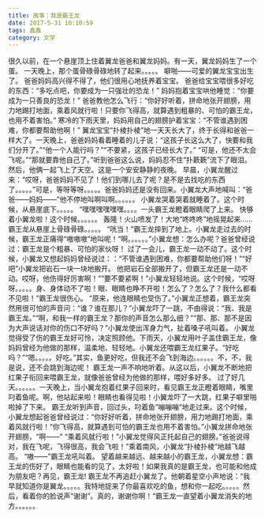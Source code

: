```yaml
---
title: 故事：我是霸王龙
date: 2017-5-31 10:10:59
tags: 鑫鑫
category: 文学
---
```


很久以前，在一个悬崖顶上住着翼龙爸爸和翼龙妈妈。有一天，翼龙妈妈生了一个蛋。
一天晚上，那个蛋骨碌骨碌地转了起来。。。。。
噼啪——可爱的翼龙宝宝出生了。
爸爸妈妈高兴得不得了，他们很用心地抚养着宝宝。
爸爸给宝宝喂很多好吃的东西：“多吃点吧，你要成为一只强壮的恐龙！”
妈妈抱着宝宝哄他睡觉：“你要成为一只善良的恐龙！”
爸爸教他怎么飞行：“你好好听着，拼命地张开翅膀，用力地踢打地面，乘着风就行啦！只要你飞得高，就算遇到粗暴的、可怕的霸王龙，也用不着害怕。”
寒冷的下雨天里，妈妈用自己的翅膀护着宝宝：“不管谁遇到困难，你都要帮助他啊！”
翼龙宝宝“扑棱扑棱”地一天天长大了，终于长得和爸爸一样大了。一天晚上，爸爸妈妈看着睡着的儿子说：“这孩子长这么大了，快要和我们分开了。”“他一个人能行吗？”“不要紧，这孩子已经长大了。”
“可是，他还不太会飞呢。”“那就要靠他自己了。”听到爸爸这么说，妈妈忍不住“扑簌簌”流下了眼泪。然后，他俩一起飞上了天空。这是一个安安静静的夜晚。
早晨，小翼龙醒过来：“哎呀，爸爸妈妈不见了！他们到哪儿去了呢？是不是去找吃的东西了。。。。。”可是，等呀等呀。。。。。爸爸妈妈还是没有回来。小翼龙大声地喊叫：“爸爸——妈妈——”他不停地叫啊叫啊。。。。。。
小翼龙哭着哭着就睡着了。这个时候，从悬崖底下。。。。。
“嘿嘿嘿嘿嘿嘿。。。。一头霸王龙瞪着眼睛爬了上来。
快够着小翼龙啦！这个时候。。。。。。
轰隆！火山喷发了！大地“咚咚咚”地摇晃起来......霸王龙从悬崖上骨碌骨碌。。。。。
“咣当！”霸王龙摔到了地上。小翼龙走过去的时候，霸王龙正痛得“嗷嗷嗷”地叫呢！“啊。。。。。。”小翼龙想：怎么办呢？爸爸曾经说过：霸王龙是个粗暴、可怕的家伙呀！
过了一会儿，霸王龙一动不动了。这个时候，小翼龙又想起妈妈曾经说过：：“不管谁遇到困难，你都要帮助他们呀！”“好吧”小翼龙把岩石一块一块地搬开。
他把岩石全部搬开了，但霸王龙还是一动不动。哎呀，他伤得好厉害啊！”“要不要紧啊！”小翼龙轻轻地说。这个时候，“哎呀呀。。。。。身、身体动不了啦！眼、眼睛也睁不开啦！怎么了？怎么了？我什么都看不见啦！”霸王龙很伤心。
“原来，他连眼睛也受伤了。”小翼龙正想着，霸王龙突然用很可怕的声音问：“谁？谁在那儿？”小翼龙吓了一跳，不由得说：“我、我是霸王龙。”“啊，和我一样的霸王龙？那你的声音怎么那么细？”“那、那、那不是因为大声说话对你的伤口不好吗？”小翼龙使出浑身力气，扯着嗓子吼叫着。
小翼龙觉得受了伤的霸王龙好可怜，决定照顾他。下雨天，小翼龙用叶子盖住霸王龙，像妈妈曾经为他做的那样，温柔地、轻轻地。小翼龙还喂霸王龙红果子。“好吃吗？”“嗯。。。。。好吃。”其实，鱼更好吃，但我还不会飞到海边。。。。。。不，不，我是说，还不会跳到海边呢！
霸王龙一声不响地听着。从这以后，小翼龙不断地把红果子衔回来喂霸王龙，就像爸爸曾经为他做的那样，喂好多好多。
过了好几天。。。。。。一天晚上，当小翼龙抱着红果子回来时，看见霸王龙正瞪着眼睛，嘴里叼着鱼呢。啊，他站起来啦！眼睛也看得见啦！小翼龙吓了一大跳，红果子噼里啪啦掉了下来。
霸王龙听到声音，回过头，叼着鱼”嘣嘣嘣“地走过来。这个时候，小翼龙想起爸爸曾经说过：“你好好听着，拼命地张开翅膀，用力地踢打地面，乘着风就行啦！”你飞得高，就算遇到可怕的霸王龙也用不着害怕。”小翼龙拼命地张开翅膀，“啊——”
“乘着风就行啦！”小翼龙觉得风正托起自己的翅膀。”爸爸说得对，我在飞呢，飞得很高，我会飞啦！”乘着南风，小翼龙“扑棱扑棱”地越飞越高。
“嗷——”霸王龙吼叫着。
望着越来越远、越来越小的霸王龙，小翼龙想：霸王龙的伤好了，眼睛也能看的见了，太好啦！如果我真的是霸王龙，也可能和他成为朋友吧？再见，霸王龙!
霸王龙不再追赶小翼龙了。他朝着星空小声地说：“我早就知道你是翼龙。。。。。我特地捉来了你最喜欢吃的鱼，想和你一起吃。。。。。然后，看着你的脸说声“谢谢”。真的，谢谢你啊！“霸王龙一直望着小翼龙消失的地方。。。。。。